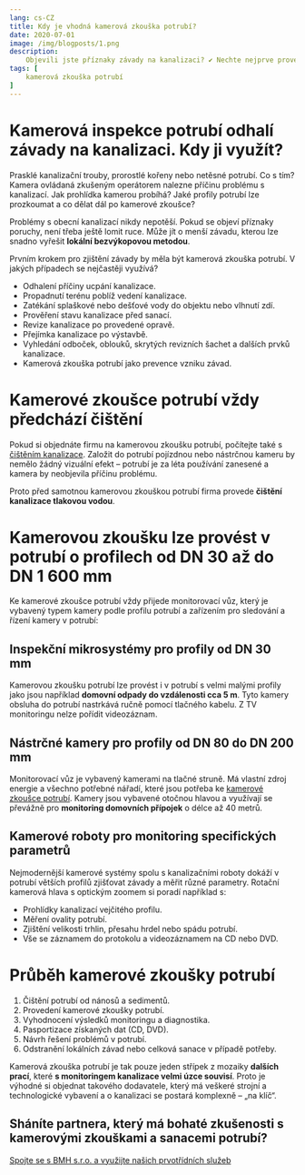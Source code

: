 ```yaml
---
lang: cs-CZ
title: Kdy je vhodná kamerová zkouška potrubí?
date: 2020-07-01
image: /img/blogposts/1.png
description:
    Objevili jste příznaky závady na kanalizaci? ✔ Nechte nejprve provést kamerovou zkoušku potrubí. ✔ Přečtěte si, jak probíhá a co všechno zvládnou moderní kamery a roboty. 
tags: [
    kamerová zkouška potrubí
]
---
```


# Kamerová inspekce potrubí odhalí závady na kanalizaci. Kdy ji využít?
Prasklé kanalizační trouby, prorostlé kořeny nebo netěsné potrubí. Co s tím? Kamera ovládaná zkušeným operátorem nalezne příčinu problému s kanalizací. Jak prohlídka kamerou probíhá? Jaké profily potrubí lze prozkoumat a co dělat dál po kamerové zkoušce?

Problémy s obecní kanalizací nikdy nepotěší. Pokud se objeví příznaky poruchy, není třeba ještě lomit ruce. Může jít o menší závadu, kterou lze snadno vyřešit **lokální bezvýkopovou metodou**.

Prvním krokem pro zjištění závady by měla být kamerová zkouška potrubí. V jakých případech se nejčastěji využívá?

+	Odhalení příčiny ucpání kanalizace. 
+	Propadnutí terénu poblíž vedení kanalizace. 
+	Zatékání splaškové nebo dešťové vody do objektu nebo vlhnutí zdí. 
+	Prověření stavu kanalizace před sanací. 
+	Revize kanalizace po provedené opravě.
+	Přejímka kanalizace po výstavbě. 
+	Vyhledání odboček, oblouků, skrytých revizních šachet a dalších prvků kanalizace. 
+	Kamerová zkouška potrubí jako prevence vzniku závad.

# Kamerové zkoušce potrubí vždy předchází čištění
Pokud si objednáte firmu na kamerovou zkoušku potrubí, počítejte také s [čištěním kanalizace](https://bmh.cz/blog/cisteni-potrubi.html). Založit do potrubí pojízdnou nebo nástrčnou kameru by nemělo žádný vizuální efekt – potrubí je za léta používání zanesené a kamera by neobjevila příčinu problému. 

Proto před samotnou kamerovou zkouškou potrubí firma provede **čištění kanalizace tlakovou vodou**. 

# Kamerovou zkoušku lze provést v potrubí o profilech od DN 30 až do DN 1 600 mm
Ke kamerové zkoušce potrubí vždy přijede monitorovací vůz, který je vybavený typem kamery podle profilu potrubí a zařízením pro sledování a řízení kamery v potrubí: 

## Inspekční mikrosystémy pro profily od DN 30 mm
Kamerovou zkoušku potrubí lze provést i v potrubí s velmi malými profily jako jsou například **domovní odpady do vzdálenosti cca 5 m**. Tyto kamery obsluha do potrubí nastrkává ručně pomocí tlačného kabelu. Z TV monitoringu nelze pořídit videozáznam. 

## Nástrčné kamery pro profily od DN 80 do DN 200 mm
Monitorovací vůz je vybavený kamerami na tlačné struně. Má vlastní zdroj energie a všechno potřebné nářadí, které jsou potřeba ke [kamerové zkoušce potrubí](https://bmh.cz/sluzby/monitoring-a-lokalni-opravy/cisteni/). Kamery jsou vybavené otočnou hlavou a využívají se převážně pro **monitoring domovních přípojek** o délce až 40 metrů. 

## Kamerové roboty pro monitoring specifických parametrů 
Nejmodernější kamerové systémy spolu s kanalizačními roboty dokáží v potrubí větších profilů zjišťovat závady a měřit různé parametry. Rotační kamerová hlava s optickým zoomem si poradí například s:

+	Prohlídky kanalizací vejčitého profilu. 
+	Měření ovality potrubí. 
+	Zjištění velikosti trhlin, přesahu hrdel nebo spádu potrubí. 
+	Vše se záznamem do protokolu a videozáznamem na CD nebo DVD. 

# Průběh kamerové zkoušky potrubí
1.	Čištění potrubí od nánosů a sedimentů.
2.	Provedení kamerové zkoušky potrubí. 
3.	Vyhodnocení výsledků monitoringu a diagnostika.
4.	Pasportizace získaných dat (CD, DVD).
5.	Návrh řešení problémů v potrubí.
6.	Odstranění lokálních závad nebo celková sanace v případě potřeby. 

Kamerová zkouška potrubí je tak pouze jeden střípek z mozaiky **dalších prací**, které **s monitoringem kanalizace velmi úzce souvisí**. Proto je výhodné si objednat takového dodavatele, který má veškeré strojní a technologické vybavení a o kanalizaci se postará komplexně – „na klíč“.

## Sháníte partnera, který má bohaté zkušenosti s kamerovými zkouškami a sanacemi potrubí? 
[Spojte se s BMH s.r.o. a využijte našich prvotřídních služeb](https://bmh.cz/sluzby/monitoring-a-lokalni-opravy/cisteni/)
